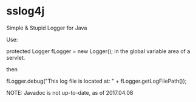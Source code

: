 # sslog4j
Simple &amp; Stupid Logger for Java

Use:

protected Logger fLogger = new Logger();
in the global variable area of a servlet.

then

fLogger.debug("This log file is located at: " + fLogger.getLogFilePath());

NOTE: Javadoc is not up-to-date, as of 2017.04.08
